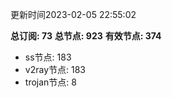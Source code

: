 更新时间2023-02-05 22:55:02

**总订阅: 73**
**总节点: 923**
**有效节点: 374**
- ss节点: 183
- v2ray节点: 183
- trojan节点: 8
